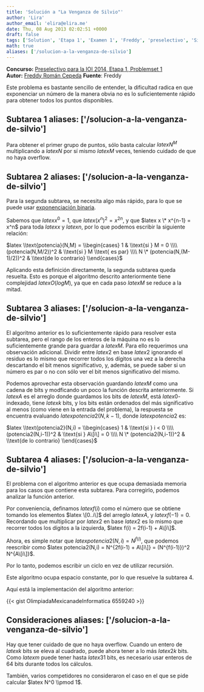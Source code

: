 ```yaml
---
title: 'Solución a "La Venganza de Silvio"'
author: 'Lira'
author_email: 'elira@elira.me'
date: Thu, 08 Aug 2013 02:02:51 +0000
draft: false
tags: ['Solution', 'Etapa 1', 'Examen 1', 'Freddy', 'preselectivo', 'Silvio', 'solución', 'Soluciones Preselectivo 2014']
math: true
aliases: ['/solucion-a-la-venganza-de-silvio']
---
```


**Concurso:** [Preselectivo para la IOI 2014, Etapa 1, Problemset 1](https://omegaup.com/arena/IOI2014E1P1#problems/VenganzaDeSilvio) **Autor:** [Freddy Román Cepeda](http://freddy.mx/) **Fuente**: Freddy

Este problema es bastante sencillo de entender, la dificultad radica en que exponenciar un número de la manera obvia no es lo suficientemente rápido para obtener todos los puntos disponibles.

Subtarea 1
aliases: ['/solucion-a-la-venganza-de-silvio']
----------

Para obtener el primer grupo de puntos, sólo basta calcular $latex N^M$ multiplicando a $latex N$ por sí mismo $latex M$ veces, teniendo cuidado de que no haya overflow.

Subtarea 2
aliases: ['/solucion-a-la-venganza-de-silvio']
----------

Para la segunda subtarea, se necesita algo más rápido, para lo que se puede usar [exponenciación binaria](http://es.wikipedia.org/wiki/Exponenciación_binaria).

Sabemos que $latex x^0 = 1$, que $latex (x^n)^2 = x^{2n}$, y que $latex x \* x^{n-1} = x^n$ para toda $latex x$ y $latex n$, por lo que podemos escribir la siguiente relación:

$latex \\text{potencia}(N,M) = \\begin{cases} 1 & \\text{si } M = 0 \\\\ (potencia(N,M/2))^2 & \\text{si } M \\text{ es par} \\\\ N \* (potencia(N,(M-1)/2))^2 & \\text{de lo contrario} \\end{cases}$

Aplicando esta definición directamente, la segunda subtarea queda resuelta. Esto es porque el algoritmo descrito anteriormente tiene complejidad $latex O(log M)$, ya que en cada paso $latex M$ se reduce a la mitad.

Subtarea 3
aliases: ['/solucion-a-la-venganza-de-silvio']
----------

El algoritmo anterior es lo suficientemente rápido para resolver esta subtarea, pero el rango de los enteros de la máquina no es lo suficientemente grande para guardar a $latex M$. Para ello requerimos una observación adicional. Dividir entre $latex 2$ en base $latex 2$ ignorando el residuo es lo mismo que recorrer todos los dígitos una vez a la derecha descartando el bit menos significativo, y, además, se puede saber si un número es par o no con sólo ver el bit menos significativo del mismo.

Podemos aprovechar esta observación guardando $latex M$ como una cadena de bits y modficando un poco la función descrita anteriormente. Si $latex A$ es el arreglo donde guardamos los bits de $latex M$, está $latex 0$-indexado, tiene $latex k$ bits, y los bits están ordenados del más significativo al menos (como viene en la entrada del problema), la respuesta se encuentra evaluando $latex potencia2(N,k-1)$, donde $latex potencia2$ es:

$latex \\text{potencia2}(N,i) = \\begin{cases} 1 & \\text{si } i < 0 \\\\ (potencia2(N,i-1))^2 & \\text{si } A\[i\] = 0 \\\\ N \* (potencia2(N,i-1))^2 & \\text{de lo contrario} \\end{cases}$

Subtarea 4
aliases: ['/solucion-a-la-venganza-de-silvio']
----------

El problema con el algoritmo anterior es que ocupa demasiada memoria para los casos que contiene esta subtarea. Para corregirlo, podemos analizar la función anterior.

Por conveniencia, definamos $latex f(i)$ como el número que se obtiene tomando los elementos $latex \[0..i\]$ del arreglo $latex A$, y $latex f(-1) = 0$. Recordando que multiplicar por $latex 2$ en base $latex 2$ es lo mismo que recorrer todos los dígitos a la izquierda, $latex f(i) = 2f(i-1) + A\[i\]$.

Ahora, es simple notar que $latex potencia2(N,i) = N^{f(i)}$, que podemos reescribir como $latex potencia2(N,i) = N^{2f(i-1) + A\[i\]} = (N^{f(i-1)})^2 N^{A\[i\]}$.

Por lo tanto, podemos escribir un ciclo en vez de utilizar recursión.

Este algoritmo ocupa espacio constante, por lo que resuelve la subtarea 4.

Aquí está la implementación del algoritmo anterior:

{{< gist OlimpiadaMexicanadeInformatica 6559240 >}}

Consideraciones
aliases: ['/solucion-a-la-venganza-de-silvio']
---------------

Hay que tener cuidado de que no haya overflow. Cuando un entero de $latex k$ bits se eleva al cuadrado, puede ahora tener a lo más $latex 2k$ bits. Como $latex m$ puede tener hasta $latex 31$ bits, es necesario usar enteros de 64 bits durante todos los cálculos.

También, varios competidores no consideraron el caso en el que se pide calcular $latex N^0 \\pmod 1$.